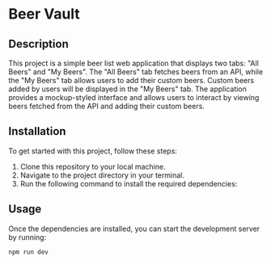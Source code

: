 # Beer Vault

## Description

This project is a simple beer list web application that displays two tabs: "All Beers" and "My Beers". The "All Beers" tab fetches beers from an API, while the "My Beers" tab allows users to add their custom beers. Custom beers added by users will be displayed in the "My Beers" tab. The application provides a mockup-styled interface and allows users to interact by viewing beers fetched from the API and adding their custom beers.

## Installation

To get started with this project, follow these steps:

1. Clone this repository to your local machine.
2. Navigate to the project directory in your terminal.
3. Run the following command to install the required dependencies:

## Usage

Once the dependencies are installed, you can start the development server by running:
```
npm run dev

```

